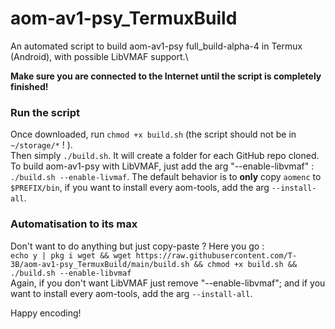 # aom-av1-psy_TermuxBuild
An automated script to build aom-av1-psy full_build-alpha-4 in Termux (Android), with possible LibVMAF support.\

**Make sure you are connected to the Internet until the script is completely finished!**

### Run the script
Once downloaded, run `chmod +x build.sh` (the script should not be in `~/storage/*` ! ).\
Then simply `./build.sh`. It will create a folder for each GitHub repo cloned.\
To build aom-av1-psy with LibVMAF, just add the arg "--enable-libvmaf" : `./build.sh --enable-livmaf`.
The default behavior is to **only** copy `aomenc` to `$PREFIX/bin`, if you want to install every aom-tools, add the arg `--install-all`.

### Automatisation to its max
Don't want to do anything but just copy-paste ? Here you go :\
`echo y | pkg i wget && wget https://raw.githubusercontent.com/T-3B/aom-av1-psy_TermuxBuild/main/build.sh && chmod +x build.sh && ./build.sh --enable-libvmaf`\
Again, if you don't want LibVMAF just remove "--enable-libvmaf"; and if you want to install every aom-tools, add the arg `--install-all`.

Happy encoding!

